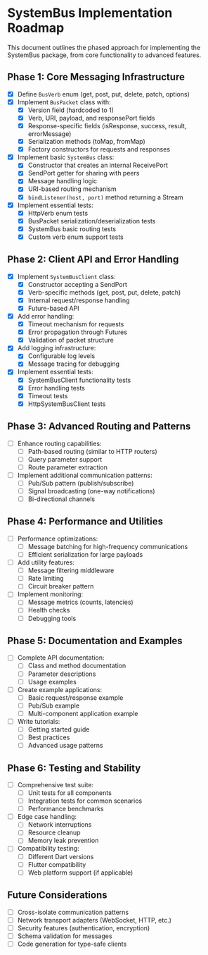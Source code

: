 # SystemBus Implementation Roadmap

This document outlines the phased approach for implementing the SystemBus package, from core functionality to advanced features.

## Phase 1: Core Messaging Infrastructure

- [x] Define `BusVerb` enum (get, post, put, delete, patch, options)
- [x] Implement `BusPacket` class with:
  - [x] Version field (hardcoded to 1)
  - [x] Verb, URI, payload, and responsePort fields
  - [x] Response-specific fields (isResponse, success, result, errorMessage)
  - [x] Serialization methods (toMap, fromMap)
  - [x] Factory constructors for requests and responses
- [x] Implement basic `SystemBus` class:
  - [x] Constructor that creates an internal ReceivePort
  - [x] SendPort getter for sharing with peers
  - [x] Message handling logic
  - [x] URI-based routing mechanism
  - [x] `bindListener(host, port)` method returning a Stream<BusPacket>
- [x] Implement essential tests:
  - [x] HttpVerb enum tests
  - [x] BusPacket serialization/deserialization tests
  - [x] SystemBus basic routing tests
  - [x] Custom verb enum support tests

## Phase 2: Client API and Error Handling

- [x] Implement `SystemBusClient` class:
  - [x] Constructor accepting a SendPort
  - [x] Verb-specific methods (get, post, put, delete, patch)
  - [x] Internal request/response handling
  - [x] Future-based API
- [x] Add error handling:
  - [x] Timeout mechanism for requests
  - [x] Error propagation through Futures
  - [x] Validation of packet structure
- [x] Add logging infrastructure:
  - [x] Configurable log levels
  - [x] Message tracing for debugging
- [x] Implement essential tests:
  - [x] SystemBusClient functionality tests
  - [x] Error handling tests
  - [x] Timeout tests
  - [x] HttpSystemBusClient tests

## Phase 3: Advanced Routing and Patterns

- [ ] Enhance routing capabilities:
  - [ ] Path-based routing (similar to HTTP routers)
  - [ ] Query parameter support
  - [ ] Route parameter extraction
- [ ] Implement additional communication patterns:
  - [ ] Pub/Sub pattern (publish/subscribe)
  - [ ] Signal broadcasting (one-way notifications)
  - [ ] Bi-directional channels

## Phase 4: Performance and Utilities

- [ ] Performance optimizations:
  - [ ] Message batching for high-frequency communications
  - [ ] Efficient serialization for large payloads
- [ ] Add utility features:
  - [ ] Message filtering middleware
  - [ ] Rate limiting
  - [ ] Circuit breaker pattern
- [ ] Implement monitoring:
  - [ ] Message metrics (counts, latencies)
  - [ ] Health checks
  - [ ] Debugging tools

## Phase 5: Documentation and Examples

- [ ] Complete API documentation:
  - [ ] Class and method documentation
  - [ ] Parameter descriptions
  - [ ] Usage examples
- [ ] Create example applications:
  - [ ] Basic request/response example
  - [ ] Pub/Sub example
  - [ ] Multi-component application example
- [ ] Write tutorials:
  - [ ] Getting started guide
  - [ ] Best practices
  - [ ] Advanced usage patterns

## Phase 6: Testing and Stability

- [ ] Comprehensive test suite:
  - [ ] Unit tests for all components
  - [ ] Integration tests for common scenarios
  - [ ] Performance benchmarks
- [ ] Edge case handling:
  - [ ] Network interruptions
  - [ ] Resource cleanup
  - [ ] Memory leak prevention
- [ ] Compatibility testing:
  - [ ] Different Dart versions
  - [ ] Flutter compatibility
  - [ ] Web platform support (if applicable)

## Future Considerations

- [ ] Cross-isolate communication patterns
- [ ] Network transport adapters (WebSocket, HTTP, etc.)
- [ ] Security features (authentication, encryption)
- [ ] Schema validation for messages
- [ ] Code generation for type-safe clients 